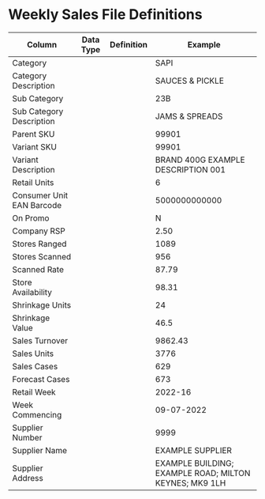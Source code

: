 # Weekly Sales File Definitions

<table><thead><tr><th>Column</th><th data-type="select">Data Type</th><th>Definition</th><th>Example</th></tr></thead><tbody><tr><td>Category</td><td></td><td></td><td>SAPI</td></tr><tr><td>Category Description</td><td></td><td></td><td>SAUCES &#x26; PICKLE</td></tr><tr><td>Sub Category</td><td></td><td></td><td>23B</td></tr><tr><td>Sub Category Description</td><td></td><td></td><td>JAMS &#x26; SPREADS</td></tr><tr><td>Parent SKU</td><td></td><td></td><td>99901</td></tr><tr><td>Variant SKU</td><td></td><td></td><td>99901</td></tr><tr><td>Variant Description</td><td></td><td></td><td>BRAND 400G EXAMPLE DESCRIPTION 001</td></tr><tr><td>Retail Units</td><td></td><td></td><td>6</td></tr><tr><td>Consumer Unit EAN Barcode</td><td></td><td></td><td>5000000000000</td></tr><tr><td>On Promo</td><td></td><td></td><td>N</td></tr><tr><td>Company RSP</td><td></td><td></td><td>2.50</td></tr><tr><td>Stores Ranged</td><td></td><td></td><td>1089</td></tr><tr><td>Stores Scanned</td><td></td><td></td><td>956</td></tr><tr><td>Scanned Rate</td><td></td><td></td><td>87.79</td></tr><tr><td>Store Availability</td><td></td><td></td><td>98.31</td></tr><tr><td>Shrinkage Units</td><td></td><td></td><td>24</td></tr><tr><td>Shrinkage Value</td><td></td><td></td><td>46.5</td></tr><tr><td>Sales Turnover</td><td></td><td></td><td>9862.43</td></tr><tr><td>Sales Units</td><td></td><td></td><td>3776</td></tr><tr><td>Sales Cases</td><td></td><td></td><td>629</td></tr><tr><td>Forecast Cases</td><td></td><td></td><td>673</td></tr><tr><td>Retail Week</td><td></td><td></td><td>2022-16</td></tr><tr><td>Week Commencing</td><td></td><td></td><td>09-07-2022</td></tr><tr><td>Supplier Number</td><td></td><td></td><td>9999</td></tr><tr><td>Supplier Name</td><td></td><td></td><td>EXAMPLE SUPPLIER</td></tr><tr><td>Supplier Address</td><td></td><td></td><td>EXAMPLE BUILDING; EXAMPLE ROAD; MILTON KEYNES; MK9 1LH</td></tr></tbody></table>
